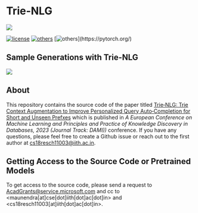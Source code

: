 # Trie-NLG

![](https://github.com/kaushal0494/Trie-NLG/blob/main/trie-nlg.png)

[![license](https://img.shields.io/github/license/mashape/apistatus.svg?maxAge=2592000)](https://github.com/Arko98/Hostility-Detection-in-Hindi-Constraint-2021/blob/main/LICENSE)
[![others](https://img.shields.io/badge/Huggingface-Cuda%2011.1.0-brightgreen)](https://huggingface.co/)
[![others](https://img.shields.io/badge/PyTorch-Stable%20(1.8.0)-orange)](https://pytorch.org/)

## Sample Generations with Trie-NLG

![](https://github.com/kaushal0494/Trie-NLG/blob/main/sample_gens.png)

## About

This repository contains the source code of the paper titled [Trie‑NLG: Trie Context Augmentation to Improve Personalized
Query Auto‑Completion for Short and Unseen Prefxes](https://trebuchet.public.springernature.app/get_content/03bb8a3c-bf40-4f72-9146-bf49d38489d8) which is published in *A European Conference on Machine Learning and Principles and Practice of Knowledge Discovery in Databases, 2023 (Journal Track: DAMI))* conference. If you have any questions, please feel free to create a Github issue or reach out to the first author at <cs18resch11003@iith.ac.in>.

## Getting Access to the Source Code or Pretrained Models

To get access to the source code, please send a request to <AcadGrants@service.microsoft.com> and cc to <maunendra[at]cse[dot]iith[dot]ac[dot]in> and  <cs18resch11003[at]iith[dot]ac[dot]in>.
